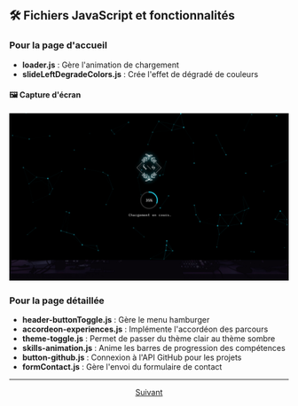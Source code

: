 ## 🛠️ Fichiers JavaScript et fonctionnalités

### Pour la page d'accueil
- **loader.js** : Gère l'animation de chargement
- **slideLeftDegradeColors.js** : Crée l'effet de dégradé de couleurs

#### 🖼️ Capture d'écran
![Page détaillée](../assets/Accueil/Page%20accueil.png)


### Pour la page détaillée
- **header-buttonToggle.js** : Gère le menu hamburger
- **accordeon-experiences.js** : Implémente l'accordéon des parcours
- **theme-toggle.js** : Permet de passer du thème clair au thème sombre
- **skills-animation.js** : Anime les barres de progression des compétences
- **button-github.js** : Connexion à l'API GitHub pour les projets
- **formContact.js** : Gère l'envoi du formulaire de contact

---

<p align="center">
<a href="../README.md">Suivant</a>
</p>